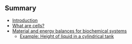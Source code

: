 ## Summary

* [Introduction](README.md)
* [What are cells?](./src/chapter_what_are_cells/Chapter-Cells.md)
* [Material and energy balances for biochemical systems](./src/chapter_general_balances/Chapter-balances.md)
  * [Example: Height of liquid in a cylindrical tank](./src/chapter_general_balances/tankexample.md)
